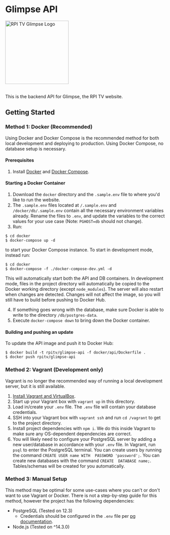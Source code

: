 # Glimpse API

<img src="https://imgur.com/dmZSyhe.png" width="200px" alt="RPI TV Glimpse Logo" />
<br>
<br>

This is the backend API for Glimpse, the RPI TV website.
## Getting Started

### Method 1: Docker (Recommended)
Using Docker and Docker Compose is the recommended method for both local development and deploying to production. Using
Docker Compose, no database setup is necessary.

#### Prerequisites
1. Install [Docker](https://docs.docker.com/get-docker/) and [Docker Compose](https://docs.docker.com/compose/install/).

#### Starting a Docker Container
1. Download the `docker` directory and the `.sample.env` file to where you'd like to run the website.
2. The `.sample.env` files located at `/.sample.env` and `/docker/db/.sample.env` contain all the
necessary environment variables already. Rename the files to `.env`, and update the variables to the correct
values for your use case (Note: `PGHOST=db` should not change).
3. Run: 
```shell script
$ cd docker
$ docker-compose up -d
```
to start your Docker Compose instance. To start in development mode, instead run: 
```shell script
$ cd docker
$ docker-compose -f ./docker-compose-dev.yml -d
```
This will automatically start both the API and DB containers. In development mode, files in the project directory will
automatically be copied to the Docker working directory (except `node_modules`). The server will also restart when
changes are detected. Changes will not affect the image, so you will still have to build before pushing to Docker Hub.

4. If something goes wrong with the database, make sure Docker is able to write to the directory `/db/postgres-data`.
5. Execute `docker-compose down` to bring down the Docker container.

#### Building and pushing an update
To update the API image and push it to Docker Hub:
```shell script
$ docker build -t rpitv/glimpse-api -f docker/api/Dockerfile .
$ docker push rpitv/glimpse-api
```

### Method 2: Vagrant (Development only)
Vagrant is no longer the recommended way of running a local development server, but it is still available.

1. [Install Vagrant and VirtualBox](https://www.vagrantup.com/intro/getting-started/install.html).
2. Start up your Vagrant box with `vagrant up` in this directory.
3. Load in/create your `.env` file. The `.env` file will contain your database credentials.
4. SSH into your Vagrant box with `vagrant ssh` and run `cd /vagrant` to get to the project 
directory.
5. Install project dependencies with `npm i`. We do this inside Vagrant to make sure any
   OS-dependent dependencies are correct.
6. You will likely need to configure your PostgreSQL server by adding a new user/database
   in accordance with your `.env` file. In Vagrant, run `psql` to enter the PostgreSQL 
   terminal. You can create users by running the command `CREATE USER name WITH 
   PASSWORD 'password';`. You can create new databases with the command `CREATE 
   DATABASE name;`. Tables/schemas will be created for you automatically.
### Method 3: Manual Setup
This method may be optimal for some use-cases where you can't or don't want to use Vagrant or Docker.
There is not a step-by-step guide for this method, however the project has the following dependencies:

* PostgreSQL (Tested on 12.3)
    * Credentials should be configured in the `.env` file per 
    [pg documentation](https://node-postgres.com/).
* Node.js (Tested on ^14.3.0)
